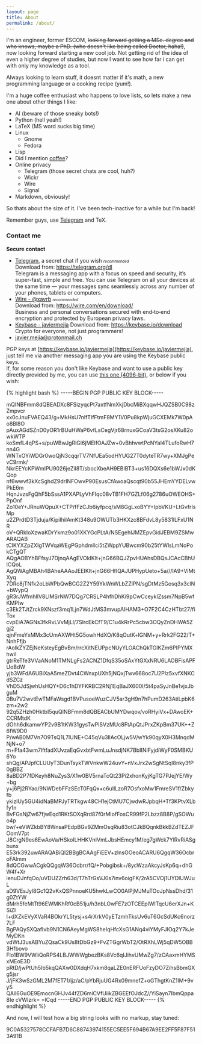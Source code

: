 ```yaml
---
layout: page
title: About
permalink: /about/
---
```


I'm an engineer, former ESCOM, ~~looking forward getting a MSc. degree and who knows, maybe a PhD. (who doesn't like being called Doctor, haha!)~~, now looking forward starting a new cool job. Not getting rid of the idea of even a higher degree of studies, but now I want to see how far i can get with only my knowledge as a tool.  

Always looking to learn stuff, it doesnt matter if it's math, a new programming language or a cooking recipe (yum!).  

I'm a huge coffee enthusiast who happens to love lists, so lets make a new one about other things I like:  

* AI (beware of those sneaky bots!)
* Python (hell yeah!)
* LaTeX (MS word sucks big time)
* Linux
  * Gnome
  * Fedora
* Lisp
* Did I mention [coffee](https://xavrb.github.io/misBebidas-starbucks/)?
* Online privacy
  * Telegram (those secret chats are cool, huh?)
  * Wickr
  * Wire
  * Signal
* Markdown, obviously!

So thats about the size of it. I've been tech-inactive for a while but I'm back!

Remember guys, use [Telegram](https://telegram.org/dl) and TeX.

### Contact me
**Secure contact**  

* [Telegram](https://t.me/xavrb), a secret chat if you wish  <font size="1"><i>recommended</i></font>  
	Download from: https://telegram.org/dl  
	Telegram is a messaging app with a focus on speed and security, it’s super-fast, simple and free. You can use Telegram on all your devices at the same time — your messages sync seamlessly across any number of your phones, tablets or computers.  
* [Wire - @xavrb](https://app.wire.com)    <font size="1"><i>recommended</i></font>  
	Download from: https://wire.com/en/download/  
	Business and personal conversations secured with end‑to‑end encryption and protected by European privacy laws.  
* [Keybase - javiermejia](https://keybase.io/javiermejia) 
	Download from: https://keybase.io/download  
	Crypto for everyone, not just programmers!  
* [javier.mejia@protonmail.ch](mailto:javier.mejia@protonmail.ch)  

PGP keys at [https://keybase.io/javiermejia](https://keybase.io/javiermejia), just tell me via another messaging app you are using the Keybase public keys.  
If, for some reason you don't like Keybase and want to use a public key directly provided by me, you can use [this one (4096-bit)](./contact/pgp_keys.asc), or below if you wish:

{% highlight bash %}
-----BEGIN PGP PUBLIC KEY BLOCK-----

mQINBFmm8dQBEADXc8FSizyqcPt7axtfNmXkjDbcMiBXqqwHJQZSB0C98zZmpvcr
xx0cJnuFVAEQ43/g+MkHsU7nlfTIfFtmF8MY1V0Pu8kpWjuGCXEMk7W0pAo8Bl8O
pAuxAGdSZnD0yOR1rBUuHWaP6vfLsCegVjr68rnuxGCoaV3tsG2osXKu82owkWTP
koSmfL4qPS+s/puWBwJgRlGl6jMElfOAJZw+0vBhhvwtPcNYaI4TLufoRwH7nn4G
WNTxOYiWDGr0woQjN3cqqrTV7NfUEa5odHYUG27T0dyteTR7wy+XMJgPevC9rmk/
NkrEEYcKPWmIPU9026jeZil8T/sbocXbeAH9EBlBT3+us16DQXs6e1bWJx0dKQop
nf6wwvf3kXcSghdZ9drINFOwvP90EsusCfAwoaQscqt90b55JHEmYYDELvwPkE6m
HqnJvzsFgQhF5bSssA1PXAPLyVhFIqc08vTB1FH7GZLf06g2786uOWEOHS+PpOnf
Zo10eY+JRnuWQpuX+CTP/fFzCJb6iyfpcq/sM8GgLxoBYY+IpbVKU+LtGvfrIsMp
u2ZPrdtD3Tjduja/KipilhilAmKt348u9OWUTb3HKXzc8BFdvL8y5831lLFxU1NR
oV+QRkIoXzwaKDrYkmz9o01XKYGcPLtA/NSEgehlJMZEpvGidJEBM9ZSMwARAQAB
tClKYXZpZXIgTWVqaWEgPGphdmllci5tZWppYUBwcm90b25tYWlsLmNoPokCTgQT
AQgAOBYhBFfsyJ7DjnqAAgEVOkIKlt+jnG66BQJZpvHUAhsDBQsJCAcCBhUICQoL
AgQWAgMBAh4BAheAAAoJEEIKlt+jnG66HfIQAJUPHypUeto+5a///lA9+ViMtXyq
7DRc8jTNfk2oLbWPbQwBCG2Z2Y59YkWnWLbZZlPN/sgDtMz5Gosq3x3clN+bWypQ
gR3rJWfmhIlV8LlMSrNW7DQg7CRSLP4hfhDhKi9pCwCceykIZssm7NpB5wfKMPIw
c3Ek2TJtZrck9XNszf3mq1Ljn7WdJtMS3mvupAIHAM3+O7F2C4CzHTbt27/fiTox
cvpEiA7AGNs3fkRvLVvMjLl/7SlrcEkCfT9/C1u4kRrPc5cbw3OQyZnDHWA5Zgj2
qjnFmeYxMMx3cUmAXWHt5G5owhHdXO/K8qOutK+lGNM+y+Rrk2FG22/T+NnhFfjb
rAolkZYZEjNeKsteyEgBvBm/rrcXitNEUPpcNUyYLOAChQkTGIKZm6PIPYMXhwiI
gtrReTfe3VVaANoM1TMNLgFs2ACNZ1DfqS35oSAxYtGXxNRU6LAOBFisAPFUoBdW
yjb3WFdA6UBiXaA5meZDvt4CWnxpUXh5jNQxjTwv668oc7U2PIz5xvfXNKCdSZCz
VhD5JdSjwhUsHQY+D6c1hDYFKRBC2RNj1EqBaJX600I/5t4paSyJnBe1vjxJbguM
0Bu7V2wvtEwTMFaWsgd1BVPusoeWuzCJV5ar3gH9n7hPumD263AtiLpbK6zm+2w2
92q5ZHzh0HktbI5quQINBFmm8dQBEACbUMYDwqov/voRHyiVx+DAwoEK+CCRMtdK
dOhh6dkamwYP2v9B1tKW31gysTwPlSVzMUc8FtApQtJPrxZKpBm37UK++Z6fW9D0
P/wAB0M7Vn7O9TsQ1L7lUNE+C45qVu3llAcOLjw5V/wYk90qyX0H3MnqdMNjN+o7
m+Ffa43wm7lftfadXUvzaEqGvxbtFwmLuJnsdjNK7BbIINIFyjdiWyF0SMBKU6Yo
shQg/APJpfCLUUyT3DunTsykTWVnkwW24uvY+nVxJrx2wSgNtSqI8nky3fP0gBBZ
8aBD2P7fDKeyh8NuZys3/X1w0BV5rnaTcQt23Pi2xhonKyjKgTG7PJejYE/Wy+bg
y+j6Pj2RYao/9NWDebFFzSEcT0FqQx+c6uIlLzoR7OsfxoMw1FmreSV1f/Zbkyfb
ykizlUy5GU4idNaBMPJyTRTkgw48CH1ejCtMU7CjwdwRJpbqH+Tf3KPtvXLbfy1n
BvFGsNjZw67fjwEqd1RKtSOXqRrd87f0rMIofFosCR99fP2Lbzz8B8P/gSOWuo4p
bw/+eVWZkbBY8WnsaPEdpBGv9ZMmOsqRiu83otCJkBQqnkBkkBZdTEZJFOomV7pt
J8CrgN9es6EwAoVa/HSkoILHHKVnIVmLJbsHEmcy1M/eg7gWck7YlRvRiASgbunx
E53rk392uwARAQABiQI2BBgBCAAgFiEEV+zInsOOeoACARU6QgqW36OcbroFAlmm
8dQCGwwACgkQQgqW36Ocbrr/fQ/+Pobgibsk+/8ycWzaAkcyJsKp6q+dhGW4f+Xr
ienuDJnfqOo/uVDUZZrh63d/T7hTrGsVJ0s7inv6oigFK/2rA5CVOj1UYDlUWJuL
aD9VEsJyl8Gc1Q2vKxQSPnnoeKU5hwkLwCO0AlPjMJMuTOoJpNssDhd/31g0ZtYW
dMrh5feMtTt96EWMKhRf0cB51ju/h3nbLOwFE7zOTCEEpIWITqcU6erXJn+KSiZI
I+dXZkEVyXVaR4BOkrYL5tysj+s4rXrkV0yETzmhTksUv6uT6GcSdUKc6norz7LF
BgPAQySXQafIvb9N1CN6AeyMgWS8heIqHfcXsG1ANq4viYMyFJIOq2Y7kJeMyDKn
vdWtJ3usABYuZQsaCk9Us8tDbGz9+FvZTGgrWbT2/OtRXhLWj5qDW5OBB3Hfbovo
Flo1BW9VWiiQoRPS4LBJWWWgbezBKs8Vc6qIJihvUMwZg7/zOAaxmHYMSxMEoE3D
pRtD/jwPtUh5Ib5kqQAXw0DXdqH7xkm8qaLZE0nERFUoFzyDO7ZihsBbmGXg5jsr
J/jFK3wSzGML2M7fET71/ijz/aC/pYbRjuUG4Rx09mnefZ+oGThgtKnZ1IM+9vyS
QAil6GuOE9EmocnGHJv44fZD6miCVfUiikZBGEEfOJdcZ//YiSayn7IbmQppa8Ie
cVWIzrk=
=lCqd
-----END PGP PUBLIC KEY BLOCK-----
{% endhighlight %}
  





And now, I will test how a big string looks with no markup, stay tuned:  

9C0A5327578CCFAFB7D6C88743974155EC5EE5F694B67A9EE2FF5F87F513A91B
